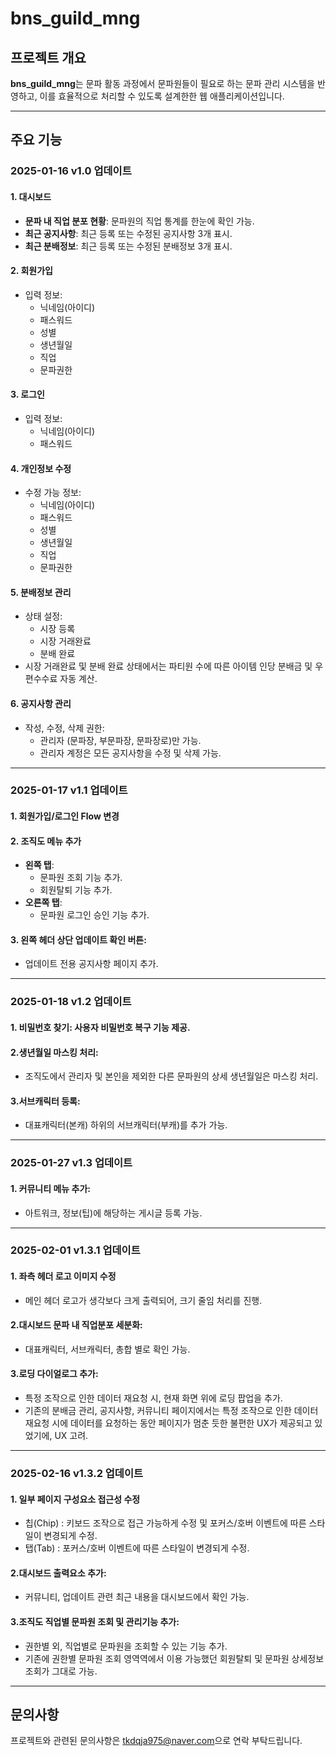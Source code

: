 # bns_guild_mng

## 프로젝트 개요

**bns_guild_mng**는 문파 활동 과정에서 문파원들이 필요로 하는 문파 관리 시스템을 반영하고, 이를 효율적으로 처리할 수 있도록 설계한한 웹 애플리케이션입니다.

---

## 주요 기능

### 2025-01-16 v1.0 업데이트

#### 1. 대시보드

- **문파 내 직업 분포 현황**: 문파원의 직업 통계를 한눈에 확인 가능.
- **최근 공지사항**: 최근 등록 또는 수정된 공지사항 3개 표시.
- **최근 분배정보**: 최근 등록 또는 수정된 분배정보 3개 표시.

#### 2. 회원가입

- 입력 정보:
  - 닉네임(아이디)
  - 패스워드
  - 성별
  - 생년월일
  - 직업
  - 문파권한

#### 3. 로그인

- 입력 정보:
  - 닉네임(아이디)
  - 패스워드

#### 4. 개인정보 수정

- 수정 가능 정보:
  - 닉네임(아이디)
  - 패스워드
  - 성별
  - 생년월일
  - 직업
  - 문파권한

#### 5. 분배정보 관리

- 상태 설정:
  - 시장 등록
  - 시장 거래완료
  - 분배 완료
- 시장 거래완료 및 분배 완료 상태에서는 파티원 수에 따른 아이템 인당 분배금 및 우편수수료 자동 계산.

#### 6. 공지사항 관리

- 작성, 수정, 삭제 권한:
  - 관리자 (문파장, 부문파장, 문파장로)만 가능.
  - 관리자 계정은 모든 공지사항을 수정 및 삭제 가능.

---

### 2025-01-17 v1.1 업데이트

#### 1. **회원가입/로그인 Flow 변경**

#### 2. **조직도 메뉴 추가**

- **왼쪽 탭**:
  - 문파원 조회 기능 추가.
  - 회원탈퇴 기능 추가.
- **오른쪽 탭**:
  - 문파원 로그인 승인 기능 추가.

#### 3. **왼쪽 헤더 상단 업데이트 확인 버튼**:

- 업데이트 전용 공지사항 페이지 추가.

---

### 2025-01-18 v1.2 업데이트

#### 1. **비밀번호 찾기**: 사용자 비밀번호 복구 기능 제공.

#### 2.**생년월일 마스킹 처리**:

- 조직도에서 관리자 및 본인을 제외한 다른 문파원의 상세 생년월일은 마스킹 처리.

#### 3.**서브캐릭터 등록**:

- 대표캐릭터(본캐) 하위의 서브캐릭터(부캐)를 추가 가능.

---

### 2025-01-27 v1.3 업데이트

#### 1. **커뮤니티 메뉴 추가**:

- 아트워크, 정보(팁)에 해당하는 게시글 등록 가능.

---

### 2025-02-01 v1.3.1 업데이트

#### 1. **좌측 헤더 로고 이미지 수정**

- 메인 헤더 로고가 생각보다 크게 출력되어, 크기 줄임 처리를 진행.

#### 2.**대시보드 문파 내 직업분포 세분화**:

- 대표캐릭터, 서브캐릭터, 총합 별로 확인 가능.

#### 3.**로딩 다이얼로그 추가**:

- 특정 조작으로 인한 데이터 재요청 시, 현재 화면 위에 로딩 팝업을 추가.
- 기존의 분배금 관리, 공지사항, 커뮤니티 페이지에서는 특정 조작으로 인한 데이터 재요청 시에 데이터를 요청하는 동안 페이지가 멈춘 듯한 불편한 UX가 제공되고 있었기에, UX 고려.

---

### 2025-02-16 v1.3.2 업데이트

#### 1. **일부 페이지 구성요소 접근성 수정**

- 칩(Chip) : 키보드 조작으로 접근 가능하게 수정 및 포커스/호버 이벤트에 따른 스타일이 변경되게 수정.
- 탭(Tab) : 포커스/호버 이벤트에 따른 스타일이 변경되게 수정.

#### 2.**대시보드 출력요소 추가**:

- 커뮤니티, 업데이트 관련 최근 내용을 대시보드에서 확인 가능.

#### 3.**조직도 직업별 문파원 조회 및 관리기능 추가**:

- 권한별 외, 직업별로 문파원을 조회할 수 있는 기능 추가.
- 기존에 권한별 문파원 조회 영역역에서 이용 가능했던 회원탈퇴 및 문파원 상세정보 조회가 그대로 가능.

---

## 문의사항

프로젝트와 관련된 문의사항은 [tkdqja975@naver.com](mailto:tkdqja975@naver.com)으로 연락 부탁드립니다.
